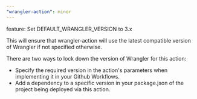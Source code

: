 ```yaml
---
"wrangler-action": minor
---
```


feature: Set DEFAULT_WRANGLER_VERSION to 3.x

This will ensure that wrangler-action will use the latest compatible version of Wrangler if not specified otherwise.

There are two ways to lock down the version of Wrangler for this action:

- Specify the required version in the action's parameters when implementing it in your Github Workflows.
- Add a dependency to a specific version in your package.json of the project being deployed via this action.
